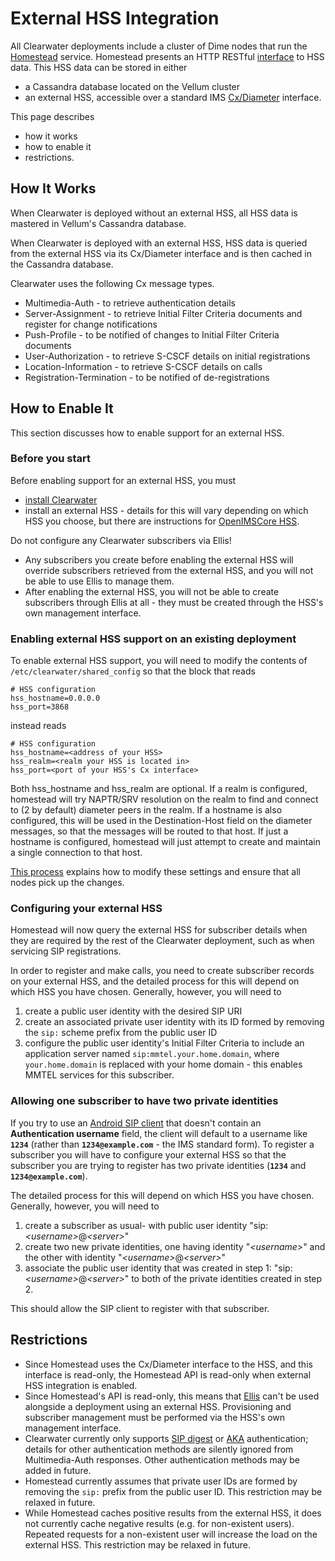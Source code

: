 # External HSS Integration

All Clearwater deployments include a cluster of Dime nodes that run the [Homestead](https://github.com/Metaswitch/homestead) service.  Homestead presents an HTTP RESTful [interface](https://github.com/Metaswitch/homestead/blob/dev/docs/homestead_api.md) to HSS data.  This HSS data can be stored in either

*   a Cassandra database located on the Vellum cluster
*   an external HSS, accessible over a standard IMS [Cx/Diameter](http://www.3gpp.org/ftp/Specs/html-info/29228.htm) interface.

This page describes

*   how it works
*   how to enable it
*   restrictions.

## How It Works

When Clearwater is deployed without an external HSS, all HSS data is mastered in Vellum's Cassandra database.

When Clearwater is deployed with an external HSS, HSS data is queried from the external HSS via its Cx/Diameter interface and is then cached in the Cassandra database.

Clearwater uses the following Cx message types.

*   Multimedia-Auth - to retrieve authentication details
*   Server-Assignment - to retrieve Initial Filter Criteria documents and register for change notifications
*   Push-Profile - to be notified of changes to Initial Filter Criteria documents
*   User-Authorization - to retrieve S-CSCF details on initial registrations
*   Location-Information - to retrieve S-CSCF details on calls
*   Registration-Termination - to be notified of de-registrations

## How to Enable It

This section discusses how to enable support for an external HSS.

### Before you start

Before enabling support for an external HSS, you must

*   [install Clearwater](Installation_Instructions.md)
*   install an external HSS - details for this will vary depending on which HSS you choose, but there are instructions for [OpenIMSCore HSS](OpenIMSCore_HSS_Integration.md).

Do not configure any Clearwater subscribers via Ellis!

*   Any subscribers you create before enabling the external HSS will override subscribers retrieved from the external HSS, and you will not be able to use Ellis to manage them.
*   After enabling the external HSS, you will not be able to create subscribers through Ellis at all - they must be created through the HSS's own management interface.

### Enabling external HSS support on an existing deployment

To enable external HSS support, you will need to modify the contents of `/etc/clearwater/shared_config` so that the block that reads

    # HSS configuration
    hss_hostname=0.0.0.0
    hss_port=3868

instead reads

    # HSS configuration
    hss_hostname=<address of your HSS>
    hss_realm=<realm your HSS is located in>
    hss_port=<port of your HSS's Cx interface>

Both hss_hostname and hss_realm are optional. If a realm is configured, homestead will try NAPTR/SRV resolution on the realm to find and connect to (2 by default) diameter peers in the realm. If a hostname is also configured, this will be used in the Destination-Host field on the diameter messages, so that the messages will be routed to that host. If just a hostname is configured, homestead will just attempt to create and maintain a single connection to that host.

[This process](Modifying_Clearwater_settings.md) explains how to modify these settings and ensure that all nodes pick up the changes.

### Configuring your external HSS

Homestead will now query the external HSS for subscriber details when they are required by the rest of the Clearwater deployment, such as when servicing SIP registrations.

In order to register and make calls, you need to create subscriber records on your external HSS, and the detailed process for this will depend on which HSS you have chosen.  Generally, however, you will need to

1. create a public user identity with the desired SIP URI
2. create an associated private user identity with its ID formed by removing the `sip:` scheme prefix from the public user ID
3. configure the public user identity's Initial Filter Criteria to include an application server named `sip:mmtel.your.home.domain`, where `your.home.domain` is replaced with your home domain - this enables MMTEL services for this subscriber.

### Allowing one subscriber to have two private identities

If you try to use an [Android SIP client](Configuring_the_native_Android_SIP_client.md#instructions-1) that doesn't contain an
**Authentication username** field, the client will default to a username like **`1234`**
(rather than **`1234@example.com`** - the IMS standard form). To register a
subscriber you will have to configure your external HSS so that the subscriber
you are trying to register has two private identities (**`1234`** and
**`1234@example.com`**).

The detailed process for this will depend on which HSS you have chosen.
Generally, however, you will need to

1. create a subscriber as usual- with public user identity "sip:*&lt;username\>*@*&lt;server\>*"
2. create two new private identities, one having identity "*&lt;username\>*" and
   the other with identity "*&lt;username\>*@*&lt;server\>*"
3. associate the public user identity that was created in step 1: "sip:*&lt;username\>*@*&lt;server\>*"
   to both of the private identities created in step 2.

This should allow the SIP client to register with that subscriber.

## Restrictions

*   Since Homestead uses the Cx/Diameter interface to the HSS, and this interface is read-only, the Homestead API is read-only when external HSS integration is enabled.
*   Since Homestead's API is read-only, this means that [Ellis](https://github.com/Metaswitch/ellis) can't be used alongside a deployment using an external HSS.  Provisioning and subscriber management must be performed via the HSS's own management interface.
*   Clearwater currently only supports [SIP digest](http://tools.ietf.org/html/rfc3261#section-22.4) or [AKA](http://tools.ietf.org/html/rfc3310) authentication; details for other authentication methods are silently ignored from Multimedia-Auth responses. Other authentication methods may be added in future.
*   Homestead currently assumes that private user IDs are formed by removing the `sip:` prefix from the public user ID.  This restriction may be relaxed in future.
*   While Homestead caches positive results from the external HSS, it does not currently cache negative results (e.g. for non-existent users).  Repeated requests for a non-existent user will increase the load on the external HSS. This restriction may be relaxed in future.

